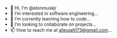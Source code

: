 - 👋 Hi, I’m @elonmuskjr
- 👀 I’m interested in software engineering...
- 🌱 I’m currently learning how to code...
- 💞️ I’m looking to collaborate on projects...
- 📫 How to reach me at alieujah173@gmail.com...

<!---
elonmuskjr/elonmuskjr is a ✨ special ✨ repository because its `README.md` (this file) appears on your GitHub profile.
You can click the Preview link to take a look at your changes.
--->
